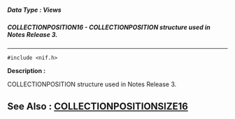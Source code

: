 ##### Data Type : Views
##### COLLECTIONPOSITION16 - COLLECTIONPOSITION structure used in Notes Release 3.
---
```
#include <nif.h>
```
**Description :**

COLLECTIONPOSITION structure used in Notes Release 3.

**See Also :**
[COLLECTIONPOSITIONSIZE16](/reference/Func/COLLECTIONPOSITIONSIZE16)
---
